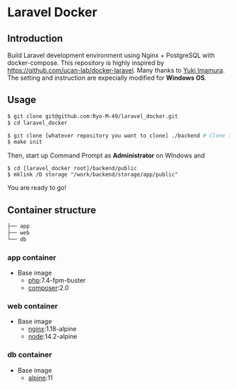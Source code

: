 # Laravel Docker

## Introduction
Build Laravel development environment using Nginx + PostgreSQL with docker-compose.
This repository is highly inspired by https://github.com/ucan-lab/docker-laravel. Many thanks to [Yuki Imamura](https://github.com/ucan-lab).
The setting and instruction are expecially modified for **Windows OS**.

## Usage

```bash
$ git clone git@github.com:Ryo-M-49/laravel_docker.git
$ cd laravel_docker

$ git clone [whatever repository you want to clone] ./backend # Clone the existing repository you are about to work on
$ make init
```
Then, start up Command Prompt as **Administrator** on WIndows and
```Command Prompt
$ cd [laravel_docker root]/backend/public
$ mklink /D storage "/work/backend/storage/app/public"
```

You are ready to go!

## Container structure

```bash
├── app
├── web
└── db
```

### app container

- Base image
  - [php](https://hub.docker.com/_/php):7.4-fpm-buster
  - [composer](https://hub.docker.com/_/composer):2.0

### web container

- Base image
  - [nginx](https://hub.docker.com/_/nginx):1.18-alpine
  - [node](https://hub.docker.com/_/node):14.2-alpine

### db container

- Base image
  - [alpine](https://hub.docker.com/_/postgres):11
